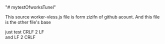 "# mytestOfworksTunel" 

This source worker-vless.js file is form zizifn of github acount.
And this file is the other file's base

just test CRLF 2 LF  
and LF 2 CRLF
